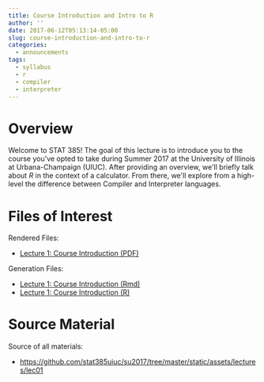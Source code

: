 ```yaml
---
title: Course Introduction and Intro to R
author: ''
date: 2017-06-12T05:13:14-05:00
slug: course-introduction-and-intro-to-r
categories:
  - announcements
tags:
  - syllabus
  - r
  - compiler
  - interpreter
---
```


# Overview

Welcome to STAT 385! The goal of this lecture is to introduce you to the course 
you've opted to take during Summer 2017 at the University of Illinois at Urbana-Champaign (UIUC).
After providing an overview, we'll briefly talk about _R_ in the context of
a calculator. From there, we'll explore from a high-level the difference 
between Compiler and Interpreter languages.

# Files of Interest 

Rendered Files:

* [Lecture 1: Course Introduction (PDF)](/assets/lectures/lec01/lec01_course_intro.pdf)

Generation Files:

* [Lecture 1: Course Introduction (Rmd)](/assets/lectures/lec01/lec01_course_intro.pdf)
* [Lecture 1: Course Introduction (R)](/assets/lectures/lec01/r_lec01_course_introduction.R)

# Source Material

Source of all materials: 

* <https://github.com/stat385uiuc/su2017/tree/master/static/assets/lectures/lec01>

